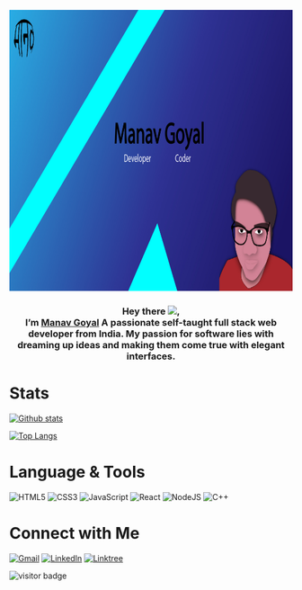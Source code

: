 <p align="center">
    <img width="1000" height="500" src="images/Cover.jpg" alt="My Banner">
</p>

<h3 align="center">
Hey there <img src="https://media.giphy.com/media/hvRJCLFzcasrR4ia7z/giphy.gif" width="25px">, <br /> I’m <a href="https://manavapp.herokuapp.com/" target="_blank" rel="noreferrer">Manav Goyal</a> A passionate self-taught full stack web developer from India. My passion for software lies with dreaming up ideas and making them come true with elegant interfaces.
</h3>

# Stats

[![Github stats](https://github-readme-stats.vercel.app/api?username=manavgoyal111)](<(https://github.com/manavgoyal111)>)

[![Top Langs](https://github-readme-stats.vercel.app/api/top-langs/?username=manavgoyal111&layout=compact&langs_count=4)](https://github.com/manavgoyal111)

# Language & Tools

![HTML5](https://img.shields.io/badge/html5-%23E34F26.svg?style=for-the-badge&logo=html5&logoColor=white)
![CSS3](https://img.shields.io/badge/css3-%231572B6.svg?style=for-the-badge&logo=css3&logoColor=white)
![JavaScript](https://img.shields.io/badge/javascript-%23323330.svg?style=for-the-badge&logo=javascript&logoColor=%23F7DF1E)
![React](https://img.shields.io/badge/react-%2320232a.svg?style=for-the-badge&logo=react&logoColor=%2361DAFB)
![NodeJS](https://img.shields.io/badge/node.js-6DA55F?style=for-the-badge&logo=node.js&logoColor=white)
![C++](https://img.shields.io/badge/c++-%2300599C.svg?style=for-the-badge&logo=c%2B%2B&logoColor=white)

# Connect with Me

[![Gmail](https://img.shields.io/badge/Gmail-D14836?style=for-the-badge&logo=gmail&logoColor=white)](mailto:manavgoyaltheboss@gmail.com)
[![LinkedIn](https://img.shields.io/badge/linkedin-%230077B5.svg?style=for-the-badge&logo=linkedin&logoColor=white)](https://www.linkedin.com/in/manav-goyal)
[![Linktree](https://img.shields.io/badge/linktree-1de9b6?style=for-the-badge&logo=linktree&logoColor=white)](https://linktr.ee/manavgoyal)

![visitor badge](https://visitor-badge.glitch.me/badge?page_id=manavgoyal111.manavgoyal111)
